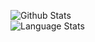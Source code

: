 ![Github Stats](https://github-readme-stats.vercel.app/api?username=KonniLol&show_icons=true&bg_color=0d1117&hide_border=true&icon_color=f18e33&count_private=true&theme=dark&hide=issues,prs&line_height=30)<br>
![Language Stats](https://github-readme-stats.vercel.app/api/top-langs/?username=KonniLol&bg_color=0d1117&hide_border=true&layout=compact&theme=dark)
